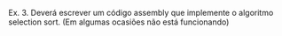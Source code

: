Ex. 3. Deverá escrever um código assembly que implemente o algoritmo selection sort. (Em algumas ocasiões não está funcionando)
